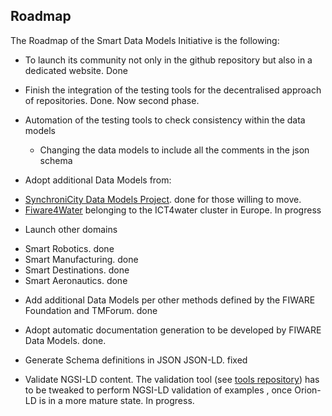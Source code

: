 ## Roadmap 

The Roadmap of the Smart Data Models Initiative is the following: 

* To launch its community not only in the github repository but also in a dedicated website. Done

* Finish the integration of the testing tools for the decentralised approach of repositories. Done. Now second phase.

* Automation of the testing tools to check consistency within the data models
  * Changing the data models to include all the comments in the json schema
  
 
* Adopt additional Data Models from: 
- [SynchroniCity Data Models Project](https://gitlab.com/synchronicity-iot/synchronicity-data-models). done for those willing to move.
- [Fiware4Water](https://www.fiware4water.eu/) belonging to the ICT4water cluster in Europe. In progress

* Launch other domains
- Smart Robotics. done
- Smart Manufacturing. done
- Smart Destinations. done
- Smart Aeronautics. done

* Add additional Data Models per other methods defined by the FIWARE Foundation and TMForum. done

* Adopt automatic documentation generation to be developed by FIWARE Data Models. done.

* Generate Schema definitions in JSON JSON-LD. fixed

* Validate NGSI-LD content.
The validation tool (see [tools repository](https://github.com/smart-data-models/tools)) has to be tweaked to perform NGSI-LD validation of examples
, once Orion-LD is in a more mature state. In progress.

